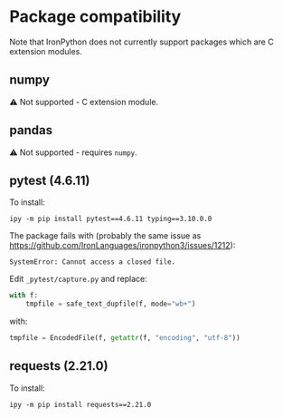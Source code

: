 # Package compatibility

Note that IronPython does not currently support packages which are C extension modules.

## numpy

:warning: Not supported - C extension module.

## pandas

:warning: Not supported - requires `numpy`.

## pytest (4.6.11)

To install:
```
ipy -m pip install pytest==4.6.11 typing==3.10.0.0
```

The package fails with (probably the same issue as https://github.com/IronLanguages/ironpython3/issues/1212):
```
SystemError: Cannot access a closed file.
```

Edit `_pytest/capture.py` and replace:
```py
with f:
    tmpfile = safe_text_dupfile(f, mode="wb+")
```
with:
```py
tmpfile = EncodedFile(f, getattr(f, "encoding", "utf-8"))
```

## requests (2.21.0)

To install:
```
ipy -m pip install requests==2.21.0
```

